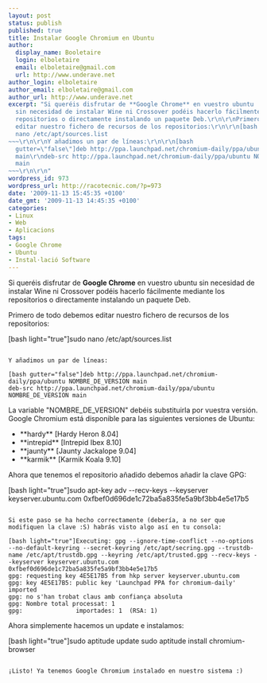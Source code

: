 ```yaml
---
layout: post
status: publish
published: true
title: Instalar Google Chromium en Ubuntu
author:
  display_name: Booletaire
  login: elboletaire
  email: elboletaire@gmail.com
  url: http://www.underave.net
author_login: elboletaire
author_email: elboletaire@gmail.com
author_url: http://www.underave.net
excerpt: "Si queréis disfrutar de **Google Chrome** en vuestro ubuntu
  sin necesidad de instalar Wine ni Crossover podéis hacerlo fácilmente mediante los
  repositorios o directamente instalando un paquete Deb.\r\n\r\nPrimero de todo debemos
  editar nuestro fichero de recursos de los repositorios:\r\n\r\n[bash light=\"true\"]sudo
  nano /etc/apt/sources.list
~~~\r\n\r\nY añadimos un par de líneas:\r\n\r\n[bash
  gutter=\"false\"]deb http://ppa.launchpad.net/chromium-daily/ppa/ubuntu NOMBRE_DE_VERSION
  main\r\ndeb-src http://ppa.launchpad.net/chromium-daily/ppa/ubuntu NOMBRE_DE_VERSION
  main
~~~\r\n\r\n"
wordpress_id: 973
wordpress_url: http://racotecnic.com/?p=973
date: '2009-11-13 15:45:35 +0100'
date_gmt: '2009-11-13 14:45:35 +0100'
categories:
- Linux
- Web
- Aplicacions
tags:
- Google Chrome
- Ubuntu
- Instal·lació Software
---
```


Si queréis disfrutar de **Google Chrome** en vuestro ubuntu sin necesidad de instalar Wine ni Crossover podéis hacerlo fácilmente mediante los repositorios o directamente instalando un paquete Deb.

Primero de todo debemos editar nuestro fichero de recursos de los repositorios:

[bash light="true"]sudo nano /etc/apt/sources.list
~~~

Y añadimos un par de líneas:

[bash gutter="false"]deb http://ppa.launchpad.net/chromium-daily/ppa/ubuntu NOMBRE_DE_VERSION main
deb-src http://ppa.launchpad.net/chromium-daily/ppa/ubuntu NOMBRE_DE_VERSION main
~~~

<a id="more"></a><a id="more-973"></a>
La variable "NOMBRE_DE_VERSION" debéis substituirla por vuestra versión. Google Chromium está disponible para las siguientes versiones de Ubuntu:

<ul>
<li>**hardy** [Hardy Heron 8.04]</li>
<li>**intrepid** [Intrepid Ibex 8.10]</li>
<li>**jaunty** [Jaunty Jackalope 9.04]</li>
<li>**karmik** [Karmik Koala 9.10]</li>
</ul>

Ahora que tenemos el repositorio añadido debemos añadir la clave GPG:

[bash light="true"]sudo apt-key adv --recv-keys --keyserver keyserver.ubuntu.com 0xfbef0d696de1c72ba5a835fe5a9bf3bb4e5e17b5
~~~

Si este paso se ha hecho correctamente (debería, a no ser que modifiquen la clave :S) habrás visto algo así en tu consola:

[bash light="true"]Executing: gpg --ignore-time-conflict --no-options --no-default-keyring --secret-keyring /etc/apt/secring.gpg --trustdb-name /etc/apt/trustdb.gpg --keyring /etc/apt/trusted.gpg --recv-keys --keyserver keyserver.ubuntu.com 0xfbef0d696de1c72ba5a835fe5a9bf3bb4e5e17b5
gpg: requesting key 4E5E17B5 from hkp server keyserver.ubuntu.com
gpg: key 4E5E17B5: public key 'Launchpad PPA for chromium-daily' imported
gpg: no s'han trobat claus amb confiança absoluta
gpg: Nombre total processat: 1
gpg:               importades: 1  (RSA: 1)
~~~

Ahora simplemente hacemos un update e instalamos:

[bash light="true"]sudo aptitude update
sudo aptitude install chromium-browser
~~~

¡Listo! Ya tenemos Google Chromium instalado en nuestro sistema :)
